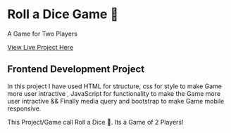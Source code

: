 # Roll a Dice Game 🎲
A Game for Two Players

[View Live Project Here](https://jas-sin82.github.io/roll_a_dice_game/)

## Frontend Development Project 

In this project I have used HTML for structure, css for style to make Game more user intractive , JavaScript for functionality to make the Game more user intractive && Finally media query and bootstrap to make Game mobile responsive.

This Project/Game call Roll a Dice 🎲. Its a Game of 2 Players!

